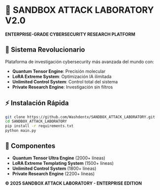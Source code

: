 # 🧬 SANDBOX ATTACK LABORATORY V2.0

**ENTERPRISE-GRADE CYBERSECURITY RESEARCH PLATFORM**

## 🚀 Sistema Revolucionario

Plataforma de investigación cybersecurity más avanzada del mundo con:
- **Quantum Tensor Engine**: Precisión molecular
- **LoRA Extreme System**: Optimización IA ilimitada  
- **Unlimited Control System**: Control total del sistema
- **Private Research Engine**: Investigación sin filtros

## ⚡ Instalación Rápida

```bash
git clone https://github.com/Washdentx/SANDBOX_ATTACK_LABORATORY.git
cd SANDBOX_ATTACK_LABORATORY
pip install -r requirements.txt
python main.py
```

## 🎯 Componentes

- **Quantum Tensor Ultra Engine** (2000+ líneas)
- **LoRA Extreme Templating System** (1500+ líneas)  
- **Unlimited Control System** (1800+ líneas)
- **Private Research Engine** (2200+ líneas)

**© 2025 SANDBOX ATTACK LABORATORY - ENTERPRISE EDITION**
